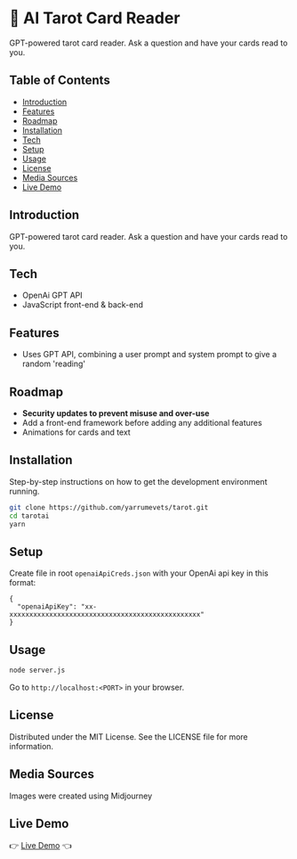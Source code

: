 # 🔮 AI Tarot Card Reader

GPT-powered tarot card reader. Ask a question and have your cards read to you.

## Table of Contents

- [Introduction](#introduction)
- [Features](#features)
- [Roadmap](#roadmap)
- [Installation](#installation)
- [Tech](#tech)
- [Setup](#setup)
- [Usage](#usage)
- [License](#license)
- [Media Sources](#media-sources)
- [Live Demo](#live-demo)

## Introduction

GPT-powered tarot card reader. Ask a question and have your cards read to you.

## Tech

- OpenAi GPT API
- JavaScript front-end &amp; back-end

## Features

- Uses GPT API, combining a user prompt and system prompt to give a random 'reading'

## Roadmap

- **Security updates to prevent misuse and over-use**
- Add a front-end framework before adding any additional features
- Animations for cards and text

## Installation

Step-by-step instructions on how to get the development environment running.

```bash
git clone https://github.com/yarrumevets/tarot.git
cd tarotai
yarn
```

## Setup

Create file in root `openaiApiCreds.json` with your OpenAi api key in this format:

```
{
  "openaiApiKey": "xx-xxxxxxxxxxxxxxxxxxxxxxxxxxxxxxxxxxxxxxxxxxxxxxxx"
}
```

## Usage

```bash
node server.js
```

Go to `http://localhost:<PORT>` in your browser.

## License

Distributed under the MIT License. See the LICENSE file for more information.

## Media Sources

Images were created using Midjourney

## Live Demo

&#128073; [Live Demo](https://https://spooky.boutique/tarot/) &#128072;
